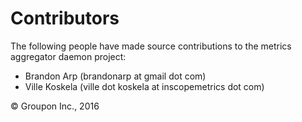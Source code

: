 Contributors
============

The following people have made source contributions to the metrics aggregator daemon project:

* Brandon Arp (brandonarp at gmail dot com)
* Ville Koskela (ville dot koskela at inscopemetrics dot com)

&copy; Groupon Inc., 2016
